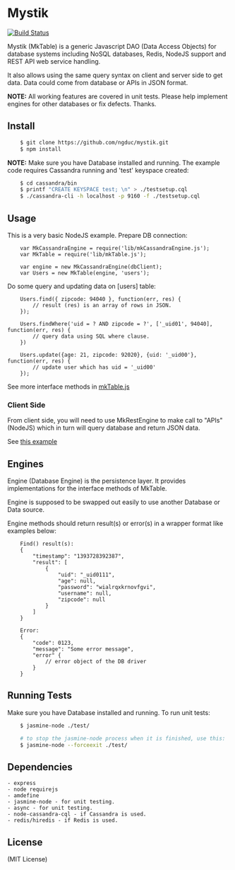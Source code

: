 Mystik
======
[![Build Status](https://travis-ci.org/ngduc/mystik.png?branch=master)](https://travis-ci.org/ngduc/mystik)

Mystik (MkTable) is a generic Javascript DAO (Data Access Objects) for database systems including NoSQL databases, Redis, NodeJS support and REST API web service handling.

It also allows using the same query syntax on client and server side to get data. Data could come from database or APIs in JSON format.

**NOTE:** All working features are covered in unit tests. Please help implement engines for other databases or fix defects. Thanks.

## Install

```sh
    $ git clone https://github.com/ngduc/mystik.git
    $ npm install
```

**NOTE:** Make sure you have Database installed and running. The example code requires Cassandra running and 'test' keyspace created:

```sh
    $ cd cassandra/bin
    $ printf "CREATE KEYSPACE test; \n" > ./testsetup.cql
    $ ./cassandra-cli -h localhost -p 9160 -f ./testsetup.cql
```

## Usage

This is a very basic NodeJS example. Prepare DB connection:

```
    var MkCassandraEngine = require('lib/mkCassandraEngine.js');
    var MkTable = require('lib/mkTable.js');

    var engine = new MkCassandraEngine(dbClient);
    var Users = new MkTable(engine, 'users');
```

Do some query and updating data on [users] table:

```
    Users.find({ zipcode: 94040 }, function(err, res) {
        // result (res) is an array of rows in JSON.
    });

    Users.findWhere('uid = ? AND zipcode = ?', ['_uid01', 94040], function(err, res) {
        // query data using SQL where clause.
    })

    Users.update({age: 21, zipcode: 92020}, {uid: '_uid00'}, function(err, res) {
        // update user which has uid = '_uid00'
    });
```

See more interface methods in [mkTable.js](app/lib/mkTable.js)

### Client Side

From client side, you will need to use MkRestEngine to make call to "APIs" (NodeJS) which in turn will query database and return JSON data.

See [this example](app/index.html)

## Engines

Engine (Database Engine) is the persistence layer. It provides implementations for the interface methods of MkTable.

Engine is supposed to be swapped out easily to use another Database or Data source.

Engine methods should return result(s) or error(s) in a wrapper format like examples below:

```
    Find() result(s):
    {
        "timestamp": "1393728392387",
        "result": [
            {
                "uid": "_uid0111",
                "age": null,
                "password": "wialrqxkrnovfgvi",
                "username": null,
                "zipcode": null
            }
        ]
    }

    Error:
    {
        "code": 0123,
        "message": "Some error message",
        "error" {
            // error object of the DB driver
        }
    }
```

## Running Tests

Make sure you have Database installed and running. To run unit tests:

```sh
    $ jasmine-node ./test/

    # to stop the jasmine-node process when it is finished, use this:
    $ jasmine-node --forceexit ./test/
```

## Dependencies

    - express
    - node requirejs
    - amdefine
    - jasmine-node - for unit testing.
    - async - for unit testing.
    - node-cassandra-cql - if Cassandra is used.
    - redis/hiredis - if Redis is used.

## License

(MIT License)